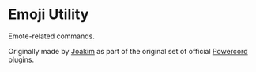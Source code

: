 # Emoji Utility

Emote-related commands.

Originally made by [Joakim](https://github.com/21Joakim) as part of the original set of official [Powercord plugins](https://github.com/powercord-org/powercord/tree/v2/src/Powercord/plugins).
